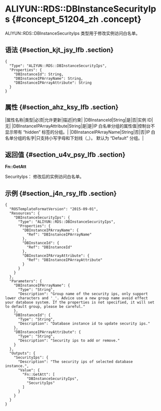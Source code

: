 # ALIYUN::RDS::DBInstanceSecurityIps {#concept_51204_zh .concept}

ALIYUN::RDS::DBInstanceSecurityIps 类型用于修改实例访问白名单。

## 语法 {#section_kjt_jsy_lfb .section}

``` {#codeblock_efu_1eq_p6u .language-json}
{
  "Type": "ALIYUN::RDS::DBInstanceSecurityIps",
  "Properties": {
    "DBInstanceId": String,
    "DBInstanceIPArrayName": String,
    "DBInstanceIPArrayAttribute": String
  }
}
```

## 属性 {#section_ahz_ksy_lfb .section}

|属性名称|类型|必须|允许更新|描述|约束|
|DBInstanceId|String|是|否|实例 ID|无|
|DBInstanceIPArrayAttribute|String|是|是|IP 白名单分组的属性值|控制台不显示带有 “hidden” 标签的分组。|
|DBInstanceIPArrayName|String|否|否|IP 白名单分组的名字|只支持小写字母和下划线（\_）。 默认为 “Default” 分组。|

## 返回值 {#section_u4v_psy_lfb .section}

**Fn::GetAtt**

SecurityIps： 修改后的实例访问白名单。

## 示例 {#section_j4n_rsy_lfb .section}

``` {#codeblock_efu_1eq_p6u .language-json}
{
  "ROSTemplateFormatVersion": "2015-09-01",
  "Resources": {
    "DBInstanceSecurityIps": {
      "Type": "ALIYUN::RDS::DBInstanceSecurityIps",
      "Properties": {
        "DBInstanceIPArrayName": {
          "Ref": "DBInstanceIPArrayName"
        },
        "DBInstanceId": {
          "Ref": "DBInstanceId"
        },
        "DBInstanceIPArrayAttribute": {
          "Ref": "DBInstanceIPArrayAttribute"
        }
      }
    }
  },
  "Parameters": {
    "DBInstanceIPArrayName": {
      "Type": "String",
      "Description": "Group name of the security ips, only support lower characters and '_'. Advice use a new group name avoid effect your database system. If the properties is not specified, it will set to default group, please be careful."
    },
    "DBInstanceId": {
      "Type": "String",
      "Description": "Database instance id to update security ips."
    },
    "DBInstanceIPArrayAttribute": {
      "Type": "String",
      "Description": "Security ips to add or remove."
    }
  },
  "Outputs": {
    "SecurityIps": {
      "Description": "The security ips of selected database instance.",
      "Value": {
        "Fn::GetAtt": [
          "DBInstanceSecurityIps",
          "SecurityIps"
        ]
      }
    }
  }
}
```

